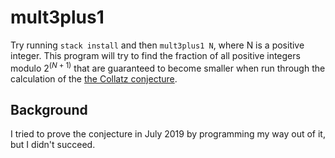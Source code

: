 # mult3plus1

Try running `stack install` and then `mult3plus1 N`, where N is a
positive integer.  This program will try to find the fraction of all
positive integers modulo $2^(N+1)$ that are guaranteed to become smaller
when run through the calculation of the [the Collatz
conjecture](https://en.wikipedia.org/wiki/Collatz_conjecture).


## Background

I tried to prove the conjecture in July 2019 by programming my way out
of it, but I didn't succeed.

